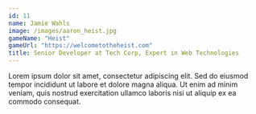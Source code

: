 ```yaml
---
id: 11
name: Jamie Wahls
image: /images/aaron_heist.jpg
gameName: "Heist"
gameUrl: "https://welcometotheheist.com"
title: Senior Developer at Tech Corp, Expert in Web Technologies
---
```


Lorem ipsum dolor sit amet, consectetur adipiscing elit. Sed do eiusmod tempor incididunt ut labore et dolore magna aliqua. Ut enim ad minim veniam, quis nostrud exercitation ullamco laboris nisi ut aliquip ex ea commodo consequat.
